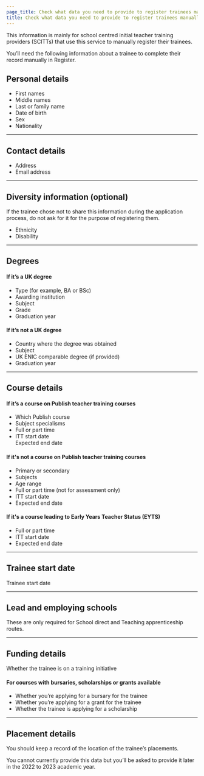 ```yaml
---
page_title: Check what data you need to provide to register trainees manually
title: Check what data you need to provide to register trainees manually
---
```


This information is mainly for school centred initial teacher training providers (SCITTs) that use this service to manually register their trainees.

You’ll need the following information about a trainee to complete their record manually in Register.

<h2 class="govuk-heading-m">Personal details</h2>

<ul class="govuk-list"> 
<li> First names </li>  
<li> Middle names  </li> 
<li> Last or family name  </li> 
<li> Date of birth  </li> 
<li> Sex </li>
<li>Nationality</li>
</ul>

<hr class="govuk-section-break govuk-section-break--m govuk-section-break--visible">

<h2 class="govuk-heading-m">Contact details</h2>

<ul class="govuk-list">
<li> Address  </li>
<li> Email address</li>
</ul>

<hr class="govuk-section-break govuk-section-break--m govuk-section-break--visible">
<h2 class="govuk-heading-m">Diversity information (optional)</h2>
<div class="govuk-inset-text">If the trainee chose not to share this information during the application process, do not ask for it for the purpose of registering them.</div>

<ul class="govuk-list">
<li> Ethnicity </li>
<li> Disability </li>
</ul>
<hr class="govuk-section-break govuk-section-break--m govuk-section-break--visible">

<h2 class="govuk-heading-m">Degrees</h2>

<h4 class="govuk-heading-s">If it’s a UK degree</h4>

<ul class="govuk-list">
<li> Type (for example, BA or BSc) </li>
<li> Awarding institution  </li>
<li> Subject  </li>
<li> Grade  </li>
<li> Graduation year </li>  
</ul>

<h4 class="govuk-heading-s">If it’s not a UK degree</h4>

<ul class="govuk-list">
<li> Country where the degree was obtained </li>  
<li> Subject </li> 
<li> UK ENIC comparable degree (if provided) </li>  
<li> Graduation year </li> 
</ul>
<hr class="govuk-section-break govuk-section-break--m govuk-section-break--visible">

<h2 class="govuk-heading-m">Course details</h2>  

<h4 class="govuk-heading-s">If it’s a course on Publish teacher training courses</h4>
<ul class="govuk-list">
<li> Which Publish course  </li>
<li> Subject specialisms  </li>
<li> Full or part time  </li>
<li> ITT start date  </li>
Expected end date  
</ul>

<h4 class="govuk-heading-s">If it's not a course on Publish teacher training courses</h4> 

<ul class="govuk-list">
<li> Primary or secondary </li>
<li> Subjects </li>
<li> Age range </li>
<li> Full or part time (not for assessment only) </li>
<li> ITT start date </li>
<li> Expected end date </li> 
</ul>

<h4 class="govuk-heading-s">If it's a course leading to Early Years Teacher Status (EYTS) </h4> 

<ul class="govuk-list">
<li> Full or part time </li>
<li> ITT start date </li>
<li> Expected end date  </li>
</ul>

<hr class="govuk-section-break govuk-section-break--m govuk-section-break--visible">

<h2 class="govuk-heading-m">Trainee start date </h2>

Trainee start date

<hr class="govuk-section-break govuk-section-break--m govuk-section-break--visible">

<h2 class="govuk-heading-m">Lead and employing schools</h2> 

These are only required for School direct and Teaching apprenticeship routes.

<hr class="govuk-section-break govuk-section-break--m govuk-section-break--visible"><h2 class="govuk-heading-m">Funding details</h2>

Whether the trainee is on a training initiative  
<h4 class="govuk-heading-s">For courses with bursaries, scholarships or grants available</h4>

<ul class="govuk-list">
<li> Whether you’re applying for a bursary for the trainee  </li>
<li> Whether you’re applying for a grant for the trainee  </li>
<li> Whether the trainee is applying for a scholarship  </li>
</ul>

<hr class="govuk-section-break govuk-section-break--m govuk-section-break--visible">

<h2 class="govuk-heading-m">Placement details</h2> 

<div class="govuk-inset-text">

You should keep a record of the location of the trainee’s placements.

You cannot currently provide this data but you’ll be asked to provide it later in the 2022 to 2023 academic year.
  
</div>
